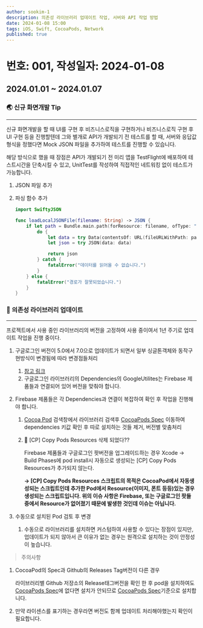 ```yaml
---
author: sookim-1
description: 의존성 라이브러리 업데이트 작업, 서버와 API 작업 방법
date: 2024-01-08 15:00
tags: iOS, Swift, CocoaPods, Network
published: true
---
```

# 번호: 001, 작성일자: 2024-01-08
## 2024.01.01 ~ 2024.01.07
### 🌏 신규 화면개발 Tip

---

신규 화면개발을 할 때 UI를 구현 후 비즈니스로직을 구현하거나 비즈니스로직 구현 후 UI 구현 등을 진행할텐데 그와 별개로 API가 개발되기 전 테스트를 할 때, 서버와 응답값형식을 정했다면 Mock JSON 파일을 추가하여 테스트를 진행할 수 있습니다.

해당 방식으로 했을 때 장점은 API가 개발되기 전 미리 앱을 TestFlight에 배포하여 테스트시간을 단축시킬 수 있고, UnitTest를 작성하여 직접적인 네트워킹 없이 테스트가 가능합니다.

1. JSON 파일 추가
2. 파싱 함수 추가
    
    ```swift
    import SwiftyJSON
    
    func loadLocalJSONFile(filename: String) -> JSON {
        if let path = Bundle.main.path(forResource: filename, ofType: "json") {
            do {
                let data = try Data(contentsOf: URL(fileURLWithPath: path), options: .mappedIfSafe)
                let json = try JSON(data: data)
    
                return json
            } catch {
                fatalError("데이터를 읽어올 수 없습니다.")
            }
        } else {
            fatalError("경로가 잘못되었습니다.")
        }
    }
    ```
    

### 🤖 의존성 라이브러리 업데이트

---

프로젝트에서 사용 중인 라이브러리의 버전을 고정하여 사용 중이여서 1년 주기로 업데이트 작업을 진행 중이다.

1. 구글로그인 버전이 5.0에서 7.0으로 업데이트가 되면서 일부 싱글톤객체와 동작구현방식이 변경됨에 따라 변경점들처리
    1. [참고 링크](https://medium.com/@ahmed044/how-to-implement-google-sign-in-in-ios-apps-with-the-new-sdk-52def1f42184)
    2. 구글로그인 라이브러리의 Dependencies의 GoogleUtilites는 Firebase 제품들과 연결되어 있어 버전을 맞춰야 합니다.
2. Firebase 제품들은 각 Dependencies과 연결이 복잡하여 확인 후 작업을 진행해야 합니다.
    1.  [Cocoa Pod](https://cocoapods.org/) 검색창에서 라이브러리 검색후  [CocoaPods Spec](https://github.com/CocoaPods/Specs) 이동하여 dependencies 키값 확인 후 따로 설치하는 것들 제거, 버전별 맞춤처리
    2. 🧐 [CP] Copy Pods Resources 삭제 되었다??
        
        Firebase 제품들과 구글로그인 팟버전을 업그레이드하는 경우 Xcode → Build Phases에 pod install시 자동으로 생성되는 [CP] Copy Pods Resources가 추가되지 않는다. 
        
        **→ [CP] Copy Pods Resources 스크립트의 목적은 CocoaPod에서 자동생성되는 스크립트인데 추가한 Pod에서 Resource(이미지, 폰트 등등)있는 경우 생성되는 스크립트입니다. 위의 이슈 사항은 Firebase, 또는 구글로그인 팟들 중에서 Resource가 없어졌기 때문에 발생한 것인데 이슈는 아닙니다.**
        
3. 수동으로 설치된 Pod 검토 후 변경
    1. 수동으로 라이브러리를 설치하면 커스텀하여 사용할 수 있다는 장점이 있지만, 업데이트가 되지 않아서 큰 이유가 없는 경우는 원격으로 설치하는 것이 안정성이 높습니다.

> 주의사항
> 
1. CocoaPod의 Spec과 Github의 Releases Tag버전이 다른 경우
    
    라이브러리별 Github 저장소의 Release태그버전을 확인 한 후 pod을 설치하여도 [CocoaPods Spec](https://github.com/CocoaPods/Specs)에 없다면 설치가 안되므로 [CocoaPods Spec](https://github.com/CocoaPods/Specs)기준으로 설치합니다.
    
2. 만약 라이센스를 표기하는 경우라면 버전도 함께 업데이트 처리해야했는지 확인이 필요합니다.